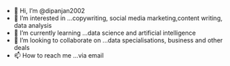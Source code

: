 - 👋 Hi, I’m @dipanjan2002
- 👀 I’m interested in ...copywriting, social media marketing,content writing, data analysis
- 🌱 I’m currently learning ...data science and artificial intelligence
- 💞️ I’m looking to collaborate on ...data specialisations, business and other deals
- 📫 How to reach me ...via email

<!---
dipanjan2002/dipanjan2002 is a ✨ special ✨ repository because its `README.md` (this file) appears on your GitHub profile.
You can click the Preview link to take a look at your changes.
--->
